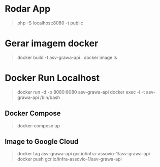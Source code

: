 # Rodar App
> php -S localhost:8080 -t public

# Gerar imagem docker
> docker build -t asv-grawa-api .
> docker image ls

# Docker Run Localhost
> docker run -d -p 8080:8080 asv-grawa-api
> docker exec -i -t asv-grawa-api /bin/bash

## Docker Compose
  > docker-compose up

## Image to Google Cloud
  > docker tag  asv-grawa-api gcr.io/infra-assovio-1/asv-grawa-api
  > docker push gcr.io/infra-assovio-1/asv-grawa-api